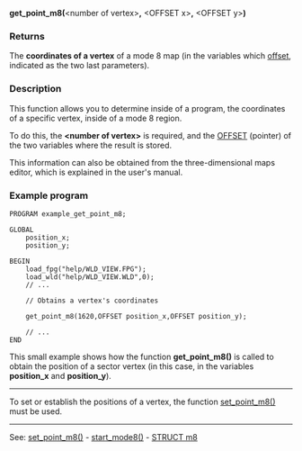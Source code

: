 **get_point_m8(**&lt;number of vertex&gt;**,** &lt;OFFSET x&gt;**,** &lt;OFFSET y&gt;**)**

### Returns

The **coordinates of a vertex** of a mode 8 map (in the variables which
[offset](offset.md), indicated as the two last parameters).

### Description

This function allows you to determine inside of a program, the coordinates of
a specific vertex, inside of a mode 8 region.

To do this, the **&lt;number of vertex&gt;** is required, and the [OFFSET](offset.md) (pointer) 
of the two variables where the result is stored.

This information can also be obtained from the three-dimensional
maps editor, which is explained in the user's manual.

### Example program
```
PROGRAM example_get_point_m8;

GLOBAL
    position_x;
    position_y;

BEGIN
    load_fpg("help/WLD_VIEW.FPG");
    load_wld("help/WLD_VIEW.WLD",0);
    // ...

    // Obtains a vertex's coordinates

    get_point_m8(1620,OFFSET position_x,OFFSET position_y);

    // ...
END
```


This small example shows how the function **get_point_m8()** is called 
to obtain the position of a sector vertex (in this case, in the variables **position_x**
and **position_y**).

---------------------------------------


To set or establish the positions of a vertex, the function [set_point_m8()](set_point_m8().md) must
be used.

---------------------------------------
See: [set_point_m8()](set_point_m8().md) - [start_mode8()](start_mode8().md) - [STRUCT m8](global_struct_m8.md)

